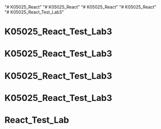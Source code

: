 "# K05025_React" 
"# K05025_React" 
"# K05025_React" 
"# K05025_React" 
"# K05025_React_Test_Lab3" 
# K05025_React_Test_Lab3
# K05025_React_Test_Lab3
# K05025_React_Test_Lab3
# K05025_React_Test_Lab3
# React_Test_Lab
